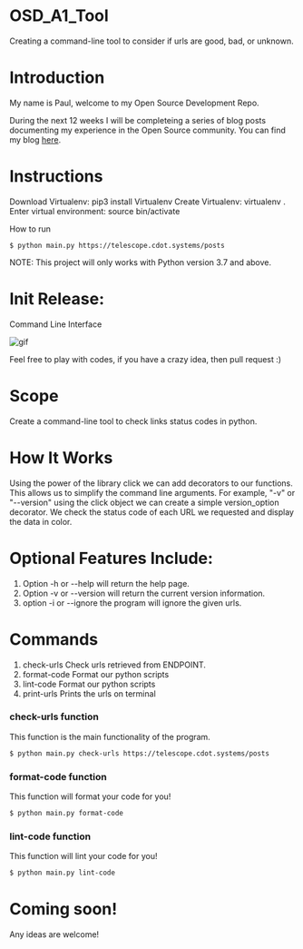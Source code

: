 # OSD_A1_Tool
Creating a command-line tool to consider if urls are good, bad, or unknown.

# Introduction

My name is Paul, welcome to my Open Source Development Repo.

During the next 12 weeks I will be completeing a series of blog posts documenting my experience in the Open Source community. 
You can find my blog [here](https://osd600.blogspot.com/).

# Instructions

Download Virtualenv: pip3 install Virtualenv 
Create Virtualenv: virtualenv .
Enter virtual environment: source bin/activate

How to run 
```
$ python main.py https://telescope.cdot.systems/posts
```

NOTE: This project will only works with Python version 3.7 and above.
# Init Release:

Command Line Interface


![gif](https://user-images.githubusercontent.com/44411777/98872293-4a6d8680-2444-11eb-9cf2-3a2f2941bb60.gif)




Feel free to play with codes, if you have a crazy idea, then pull request :)

# Scope

Create a command-line tool to check links status codes in python.

# How It Works

Using the power of the library click we can add decorators to our functions. This allows us to simplify the command line arguments.
For example, "-v" or "--version" using the click object we can create a simple version_option decorator.
We check the status code of each URL we requested and display the data in color.


# Optional Features Include:

1. Option -h or --help will return the help page.
2. Option -v or --version will return the current version information.
3. option -i or --ignore the program will ignore the given urls.


# Commands

1. check-urls   Check urls retrieved from ENDPOINT.
2. format-code  Format our python scripts
3. lint-code    Format our python scripts
4. print-urls   Prints the urls on terminal

### check-urls function

This function is the main functionality of the program.
```sh
$ python main.py check-urls https://telescope.cdot.systems/posts
```

### format-code function

This function will format your code for you!
```sh
$ python main.py format-code
```
### lint-code function

This function will lint your code for you!
```sh
$ python main.py lint-code
```

# Coming soon!
Any ideas are welcome!
